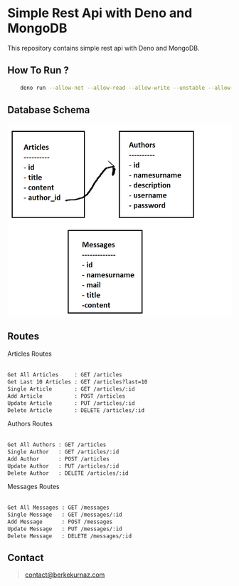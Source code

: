 # Simple Rest Api with Deno and MongoDB
This repository contains simple rest api with Deno and MongoDB.

## How To Run ?

```bash
    deno run --allow-net --allow-read --allow-write --unstable --allow-plugin --allow-env server.ts
```

## Database Schema
[![Image01](https://raw.githubusercontent.com/berkekurnaz/deno-mongodb-rest-api/master/dbschema.png)]()

## Routes

Articles Routes
```

Get All Articles     : GET /articles
Get Last 10 Articles : GET /articles?last=10
Single Article       : GET /articles/:id
Add Article          : POST /articles
Update Article       : PUT /articles/:id 
Delete Article       : DELETE /articles/:id

```

Authors Routes
```

Get All Authors : GET /articles
Single Author   : GET /articles/:id
Add Author      : POST /articles
Update Author   : PUT /articles/:id 
Delete Author   : DELETE /articles/:id

```

Messages Routes
```

Get All Messages : GET /messages
Single Message   : GET /messages/:id
Add Message      : POST /messages
Update Message   : PUT /messages/:id 
Delete Message   : DELETE /messages/:id

```

## Contact
> contact@berkekurnaz.com